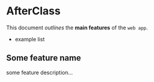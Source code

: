 AfterClass
============
This document *outlines* the **main features** of the `web app`.

* example list

Some feature name
------------
some feature description...